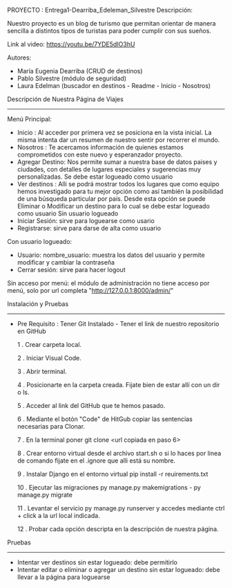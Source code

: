 PROYECTO : Entrega1-Dearriba_Edeleman_Silvestre
Descripción:

Nuestro proyecto es un blog de turismo que permitan orientar de manera sencilla a distintos tipos de turistas para poder cumplir con sus sueños.

Link al video: https://youtu.be/7YDE5dIO3hU

Autores:
- María Eugenia Dearriba (CRUD de destinos)
- Pablo Silvestre (módulo de seguridad)
- Laura Edelman (buscador en destinos - Readme - Inicio - Nosotros)

Descripción de Nuestra Página de Viajes
***************************************
Menú Principal:

  - Inicio         : Al acceder por primera vez se posiciona en la vista inicial. La misma intenta dar un resumen de nuestro sentir por recorrer el mundo.
  - Nosotros       : Te acercamos información de quienes estamos comprometidos con este nuevo y esperanzador proyecto.
  - Agregar Destino: Nos permite sumar a nuestra base de datos paises y ciudades, con detalles de lugares especiales y sugerencias muy personalizadas. Se debe estar logueado como usuario
  - Ver destinos   : Alli se podrá mostrar todos los lugares que como equipo hemos investigado para tu mejor opción como así también la posibilidad de una búsqueda
                   particular por país. Desde esta opción se puede Eliminar o Modificar un destino para lo cual se debe estar logueado como usuario
  Sin usuario logueado
  - Iniciar Sesión: sirve para loguearse como usario
  - Registrarse: sirve para darse de alta como usuario

  Con usuario logueado:
  - Usuario: nombre_usuario: muestra los datos del usuario y permite modificar y cambiar la contraseña
  - Cerrar sesión: sirve para hacer logout

  Sin acceso por menú: el módulo de administración no tiene acceso por menú, solo por url completa "http://127.0.0.1:8000/admin/"

Instalación y Pruebas
*********************
- Pre Requisito : Tener Git Instalado - Tener el link de nuestro repositorio en GitHub

  1 . Crear carpeta local.
  
  2 . Iniciar Visual Code.
  
  3 . Abrir terminal.
  
  4 . Posicionarte en la carpeta creada. Fijate bien de estar allí con un dir o ls.
  
  5 . Acceder al link del GitHub que te hemos pasado.
  
  6 . Mediante el botón "Code" de HitGub copiar las sentencias necesarias para Clonar.
  
  7 . En la terminal poner git clone <url copiada en paso 6>
  
  8 . Crear entorno virtual desde el archivo start.sh o si lo haces por linea de comando fijate en el .ignore que alli está su nombre.
  
  9 . Instalar Django en el entorno virtual pip install -r reuirements.txt
  
  10 . Ejecutar las migraciones py manage.py makemigrations - py manage.py migrate
  
  11 . Levantar el servicio py manage.py runserver y accedes mediante ctrl + click a la url local indicada.
  
  12 . Probar cada opción descripta en la descripción de nuestra página.
    
Pruebas
***************
- Intentar ver destinos sin estar logueado: debe permitirlo
- Intentar editar o eliminar o agregar un destino sin estar logueado: debe llevar a la página para loguearse


  
